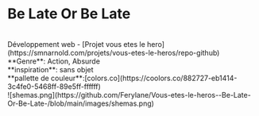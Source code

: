 # Be Late Or Be Late
<br>
Développement web -
[Projet vous etes le hero](https://smnarnold.com/projets/vous-etes-le-heros/repo-github)
<br>
**Genre**: Action, Absurde
<br>
**inspiration**: sans objet
<br>
**pallette de couleur**:[colors.co](https://coolors.co/882727-eb1414-3c4fe0-5468ff-89e5ff-ffffff)
<br>
![shemas.png](https://github.com/Ferylane/Vous-etes-le-heros--Be-Late-Or-Be-Late-/blob/main/images/shemas.png)
